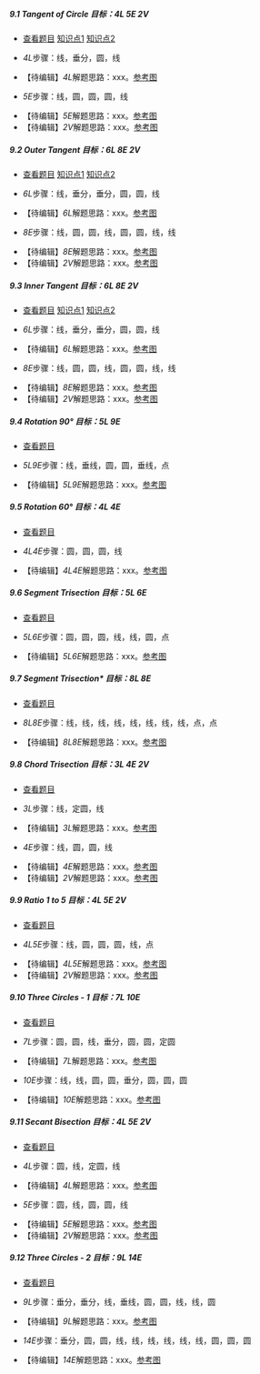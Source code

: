 ##### 9.1 Tangent of Circle *目标：4L 5E 2V*
- [查看题目](images/level/tangent.png) [知识点1](images/hints/M.png) [知识点2](images/hints/e.png) 
+ *4L*步骤：线，垂分，圆，线
- 【待编辑】*4L*解题思路：xxx。[参考图](solved/9.1.4L.png)
+ *5E*步骤：线，圆，圆，圆，线
- 【待编辑】*5E*解题思路：xxx。[参考图](solved/9.1.5E.png)
- 【待编辑】*2V*解题思路：xxx。[参考图](solved/9.1.2V.png)


##### 9.2 Outer Tangent *目标：6L 8E 2V*
- [查看题目](images/level/outer-tangent.png) [知识点1](images/hints/M.png) [知识点2](images/hints/e.png) 
+ *6L*步骤：线，垂分，垂分，圆，圆，线
- 【待编辑】*6L*解题思路：xxx。[参考图](solved/9.2.6L.png)
+ *8E*步骤：线，圆，圆，线，圆，圆，线，线
- 【待编辑】*8E*解题思路：xxx。[参考图](solved/9.2.8E.png)
- 【待编辑】*2V*解题思路：xxx。[参考图](solved/9.2.2V.png)


##### 9.3 Inner Tangent *目标：6L 8E 2V*
- [查看题目](images/level/inner-tangent.png) [知识点1](images/hints/M.png) [知识点2](images/hints/e.png) 
+ *6L*步骤：线，垂分，垂分，圆，圆，线
- 【待编辑】*6L*解题思路：xxx。[参考图](solved/9.3.6L.png)
+ *8E*步骤：线，圆，圆，线，圆，圆，线，线
- 【待编辑】*8E*解题思路：xxx。[参考图](solved/9.3.8E.png)
- 【待编辑】*2V*解题思路：xxx。[参考图](solved/9.3.2V.png)


##### 9.4 Rotation 90° *目标：5L 9E*
- [查看题目](images/level/90-rotation-c-c-w.png) 
+ *5L9E*步骤：线，垂线，圆，圆，垂线，点
- 【待编辑】*5L9E*解题思路：xxx。[参考图](solved/9.4.5L9E.png)


##### 9.5 Rotation 60° *目标：4L 4E*
- [查看题目](images/level/60-rotation-c-w.png) 
+ *4L4E*步骤：圆，圆，圆，线
- 【待编辑】*4L4E*解题思路：xxx。[参考图](solved/9.5.4L4E.png)


##### 9.6 Segment Trisection *目标：5L 6E*
- [查看题目](images/level/divide3.png) 
+ *5L6E*步骤：圆，圆，圆，线，线，圆，点
- 【待编辑】*5L6E*解题思路：xxx。[参考图](solved/9.6.5L6E.png)


##### 9.7 Segment Trisection* *目标：8L 8E*
- [查看题目](images/level/l-divide3.png) 
+ *8L8E*步骤：线，线，线，线，线，线，线，线，点，点
- 【待编辑】*8L8E*解题思路：xxx。[参考图](solved/9.7.8L8E.png)


##### 9.8 Chord Trisection *目标：3L 4E 2V*
- [查看题目](images/level/chord3.png) 
+ *3L*步骤：线，定圆，线
- 【待编辑】*3L*解题思路：xxx。[参考图](solved/9.8.3L.png)
+ *4E*步骤：线，圆，圆，线
- 【待编辑】*4E*解题思路：xxx。[参考图](solved/9.8.4E.png)
- 【待编辑】*2V*解题思路：xxx。[参考图](solved/9.8.2V.png)


##### 9.9 Ratio 1 to 5 *目标：4L 5E 2V*
- [查看题目](images/level/segment6.png) 
+ *4L5E*步骤：线，圆，圆，圆，线，点
- 【待编辑】*4L5E*解题思路：xxx。[参考图](solved/9.9.4L5E.png)
- 【待编辑】*2V*解题思路：xxx。[参考图](solved/9.9.2V.png)


##### 9.10 Three Circles - 1 *目标：7L 10E*
- [查看题目](images/level/3-circles-c.png) 
+ *7L*步骤：圆，圆，线，垂分，圆，圆，定圆
- 【待编辑】*7L*解题思路：xxx。[参考图](solved/9.10.7L.png)
+ *10E*步骤：线，线，圆，圆，垂分，圆，圆，圆
- 【待编辑】*10E*解题思路：xxx。[参考图](solved/9.10.10E.png)


##### 9.11 Secant Bisection *目标：4L 5E 2V*
- [查看题目](images/level/secant2.png) 
+ *4L*步骤：圆，线，定圆，线
- 【待编辑】*4L*解题思路：xxx。[参考图](solved/9.11.4L.png)
+ *5E*步骤：圆，线，圆，圆，线
- 【待编辑】*5E*解题思路：xxx。[参考图](solved/9.11.5E.png)
- 【待编辑】*2V*解题思路：xxx。[参考图](solved/9.11.2V.png)


##### 9.12 Three Circles - 2 *目标：9L 14E*
- [查看题目](images/level/3-circles-i.png) 
+ *9L*步骤：垂分，垂分，线，垂线，圆，圆，线，线，圆
- 【待编辑】*9L*解题思路：xxx。[参考图](solved/9.12.9L.png)
+ *14E*步骤：垂分，圆，圆，线，线，线，线，线，线，圆，圆，圆
- 【待编辑】*14E*解题思路：xxx。[参考图](solved/9.12.14E.png)

